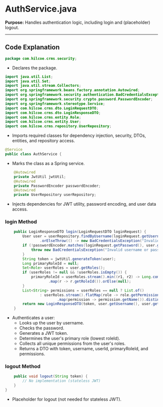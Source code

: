 # AuthService.java

**Purpose:**
Handles authentication logic, including login and (placeholder) logout.

---

## Code Explanation

```java
package com.hilcoe.crms.security;
```
- Declares the package.

```java
import java.util.List;
import java.util.Set;
import java.util.stream.Collectors;
import org.springframework.beans.factory.annotation.Autowired;
import org.springframework.security.authentication.BadCredentialsException;
import org.springframework.security.crypto.password.PasswordEncoder;
import org.springframework.stereotype.Service;
import com.hilcoe.crms.dto.LoginRequestDTO;
import com.hilcoe.crms.dto.LoginResponseDTO;
import com.hilcoe.crms.entity.Role;
import com.hilcoe.crms.entity.User;
import com.hilcoe.crms.repository.UserRepository;
```
- Imports required classes for dependency injection, security, DTOs, entities, and repository access.

```java
@Service
public class AuthService {
```
- Marks the class as a Spring service.

```java
    @Autowired
    private JwtUtil jwtUtil;
    @Autowired
    private PasswordEncoder passwordEncoder;
    @Autowired
    private UserRepository userRepository;
```
- Injects dependencies for JWT utility, password encoding, and user data access.

### login Method

```java
    public LoginResponseDTO login(LoginRequestDTO loginRequest) {
        User user = userRepository.findByUsername(loginRequest.getUsername())
                .orElseThrow(() -> new BadCredentialsException("Invalid username or password"));
        if (!passwordEncoder.matches(loginRequest.getPassword(), user.getPasswordHash())) {
            throw new BadCredentialsException("Invalid username or password");
        }
        String token = jwtUtil.generateToken(user);
        Long primaryRoleId = null;
        Set<Role> userRoles = user.getRoles();
        if (userRoles != null && !userRoles.isEmpty()) {
            primaryRoleId = userRoles.stream().min((r1, r2) -> Long.compare(r1.getRoleId(), r2.getRoleId()))
                    .map(r -> r.getRoleId()).orElse(null);
        }
        List<String> permissions = userRoles == null ? List.of()
                : userRoles.stream().flatMap(role -> role.getPermissions().stream())
                        .map(permission -> permission.getName()).distinct().collect(Collectors.toList());
        return new LoginResponseDTO(token, user.getUsername(), user.getUserId(), primaryRoleId, permissions);
    }
```
- Authenticates a user:
  - Looks up the user by username.
  - Checks the password.
  - Generates a JWT token.
  - Determines the user's primary role (lowest roleId).
  - Collects all unique permissions from the user's roles.
  - Returns a DTO with token, username, userId, primaryRoleId, and permissions.

### logout Method

```java
    public void logout(String token) {
        // No implementation (stateless JWT)
    }
}
```
- Placeholder for logout (not needed for stateless JWT).
